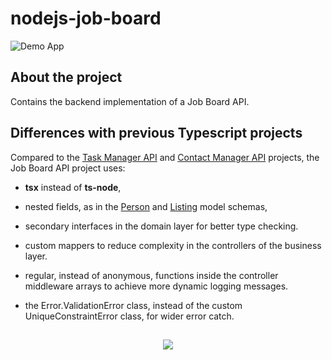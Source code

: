 # nodejs-job-board

![Demo App](https://img.shields.io/badge/demo_app-blue)

## About the project

Contains the backend implementation of a Job Board API.

## Differences with previous Typescript projects

Compared to the [Task Manager API](https://github.com/geozi/nodejs-typescript-task-manager) and [Contact Manager API](https://github.com/geozi/nodejs-typescript-contact-manager) projects, the Job Board API project uses:

- **tsx** instead of **ts-node**,

- nested fields, as in the [Person](src/domain/models/person.model.ts) and [Listing](src/domain//models//listing.model.ts) model schemas,

- secondary interfaces in the domain layer for better type checking.

- custom mappers to reduce complexity in the controllers of the business layer.

- regular, instead of anonymous, functions inside the controller middleware arrays to achieve more dynamic logging messages.

- the Error.ValidationError class, instead of the custom UniqueConstraintError class, for wider error catch.

##

<p align="center">
        <a href="https://github.com/LelouchFR/skill-icons">
        <img src="https://go-skill-icons.vercel.app/api/icons?i=vscode,nodejs,typescript,mocha,mongoose"/>
      </a>
</p>
